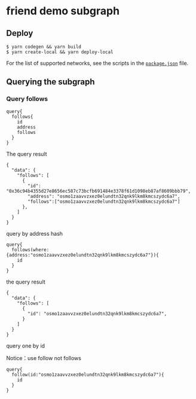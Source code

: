# friend demo subgraph



## Deploy


```shell
$ yarn codegen && yarn build
$ yarn create-local && yarn deploy-local

```

For the list of supported networks, see the scripts in the [`package.json`](package.json) file.

## Querying the subgraph

### Query follows
```
query{
  follows{
    id
    address
    follows
  }
}
```
The query result

```
{
  "data": {
    "follows": [
      {
        "id": "0x36c94b4355d27e8656ec587c73bcfb691484e3378f61d1098eb87af8609bbb79",
        "address": "osmo1zaavvzxez0elundtn32qnk9lkm8kmcszydc6a7",
        "follows":["osmo1zaavvzxez0elundtn32qnk9lkm8kmcszydc6a7"]
      },
    ]
  }
}
```

query by address hash

```
query{
  follows(where:{address:"osmo1zaavvzxez0elundtn32qnk9lkm8kmcszydc6a7"}){
    id
  }
}
```
the query result
```
{
  "data": {
    "follows": [
      {
        "id": "osmo1zaavvzxez0elundtn32qnk9lkm8kmcszydc6a7",
      }
    ]
  }
}
```

query one  by id

Notice：use follow not follows
```
query{
  follow(id:"osmo1zaavvzxez0elundtn32qnk9lkm8kmcszydc6a7"){
    id
  }
}
```

